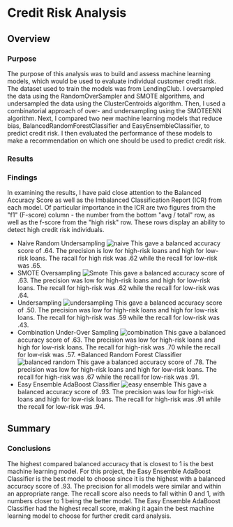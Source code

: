 # Credit Risk Analysis
## Overview
### Purpose 
The purpose of this analysis was to build and assess machine learning models, which would be used to evaluate individual customer credit risk. The dataset used to train the models was from LendingClub. I oversampled the data using the RandomOverSampler and SMOTE algorithms, and undersampled the data using the ClusterCentroids algorithm. Then, I used a combinatorial approach of over- and undersampling using the SMOTEENN algorithm. Next, I compared two new machine learning models that reduce bias, BalancedRandomForestClassifier and EasyEnsembleClassifier, to predict credit risk. I then evaluated the performance of these models to make a recommendation on which one should be used to predict credit risk. 
### Results
### Findings
In examining the results, I have paid close attention to the Balanced Accuracy Score as well as the Imbalanced Classification Report (ICR) from each model. Of particular importance in the ICR are two figures from the "f1" (F-score) column - the number from the bottom "avg / total" row, as well as the f-score from the "high risk" row. These rows display an ability to detect high credit risk individuals.
* Naive Random Undersampling 
![naive](https://user-images.githubusercontent.com/106560739/194462551-756ffc1b-29e6-4bc4-a376-f86d73285a2a.png)
This gave a balanced accuracy score of .64. The precision is low for high-risk loans and high for low-risk loans. The racall for high risk was .62 while the recall for low-risk was .65.
* SMOTE Oversampling
![Smote](https://user-images.githubusercontent.com/106560739/194462569-747c503c-0ae0-44cc-a9d4-35dd76d98b4b.png)
This gave a balanced accuracy score of .63. The precision was low for high-risk loans and high for low-risk loans. The recall for high-risk was .62 while the recall for low-risk was .64.
* Undersampling
![undersampling](https://user-images.githubusercontent.com/106560739/194462582-48ae8931-c0bd-4d32-9001-67c9de30df49.png)
This gave a balanced accuracy score of .50. The precision was low for high-risk loans and high for low-risk loans. The recall for high-risk was .59 while the recall for low-risk was .43.
* Combination Under-Over Sampling
![combination](https://user-images.githubusercontent.com/106560739/194462597-1c2bf99e-3141-4121-9e65-0d764c98020a.png)
This gave a balanced accuracy score of .63. The precision was low for high-risk loans and high for low-risk loans. The recall for high-risk was .70 while the recall for low-risk was .57.
*Balanced Random Forest Classifier
![balanced random](https://user-images.githubusercontent.com/106560739/194462609-d69c948f-3dfc-4430-93c1-a6767cd70a78.png)
This gave a balanced accuracy score of .78. The precision was low for high-risk loans and high for low-risk loans. The recall for high-risk was .67 while the recall for low-risk was .91.
* Easy Ensemble AdaBoost Classifier
![easy ensemble](https://user-images.githubusercontent.com/106560739/194462623-311d952e-738a-4de5-a43c-01fa2bd17737.png)
This gave a balanced accuracy score of .93. The precision was low for high-risk loans and high for low-risk loans. The recall for high-risk was .91 while the recall for low-risk was .94.
## Summary
### Conclusions
The highest compared balanced accuracy that is closest to 1 is the best machine learning model. For this project, the Easy Ensemble AdaBoost Classifier is the best model to choose since it is the highest with a balanced accuracy score of .93. The precision for all models were similar and within an appropriate range. The recall score also needs to fall within 0 and 1, with numbers closer to 1 being the better model. The Easy Ensemble AdaBoost Classifier had the highest recall score, making it again the best machine learning model to choose for further credit card analysis.
